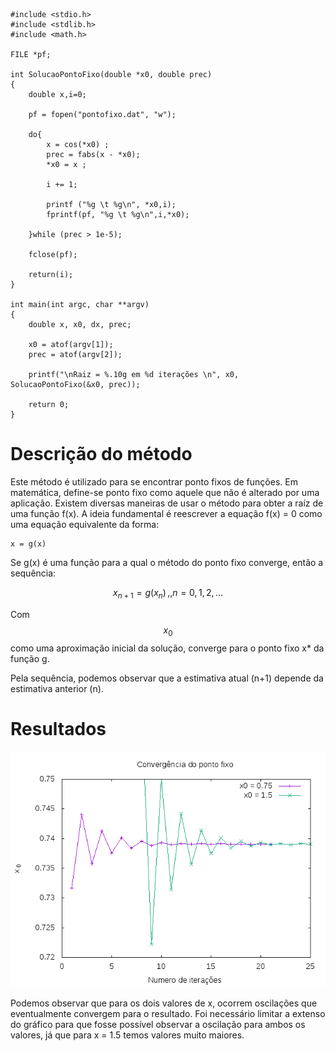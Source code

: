 ```
#include <stdio.h>
#include <stdlib.h>
#include <math.h>

FILE *pf;

int SolucaoPontoFixo(double *x0, double prec)
{
	double x,i=0;

	pf = fopen("pontofixo.dat", "w");
	
	do{
		x = cos(*x0) ;
		prec = fabs(x - *x0);
		*x0 = x ;

		i += 1;			

		printf ("%g \t %g\n", *x0,i);
		fprintf(pf, "%g \t %g\n",i,*x0);
		
	}while (prec > 1e-5);
	
	fclose(pf);

	return(i);
}	

int main(int argc, char **argv)
{
	double x, x0, dx, prec;

	x0 = atof(argv[1]);
	prec = atof(argv[2]);

	printf("\nRaiz = %.10g em %d iterações \n", x0, SolucaoPontoFixo(&x0, prec));
		
	return 0;
}
```

# Descrição do método

Este método é utilizado para se encontrar ponto fixos de funções. Em matemática, define-se ponto fixo como aquele que não é alterado por uma aplicação.
Existem diversas maneiras de usar o método para obter a raíz de uma função f(x). A ideia fundamental é reescrever a equação f(x) = 0 como uma equação equivalente da forma:

	x = g(x)

Se g(x) é uma função para a qual o método do ponto fixo converge, então a sequência:

$$
x_{n+1} = g(x_{n}) \,, , n=0,1,2,...
$$

Com $$ x_0 $$ como uma aproximação inicial da solução, converge para o ponto fixo x* da função g.

Pela sequência, podemos observar que a estimativa atual (n+1) depende da estimativa anterior (n).

# Resultados

![Gráfico](https://github.com/DandaraDias/pontofixo/blob/master/pontofixo.png)

Podemos observar que para os dois valores de x, ocorrem oscilações que eventualmente convergem para o resultado. Foi necessário limitar a extenso do gráfico para que fosse possível observar a oscilação para ambos os valores, já que para x = 1.5 temos valores muito maiores.

